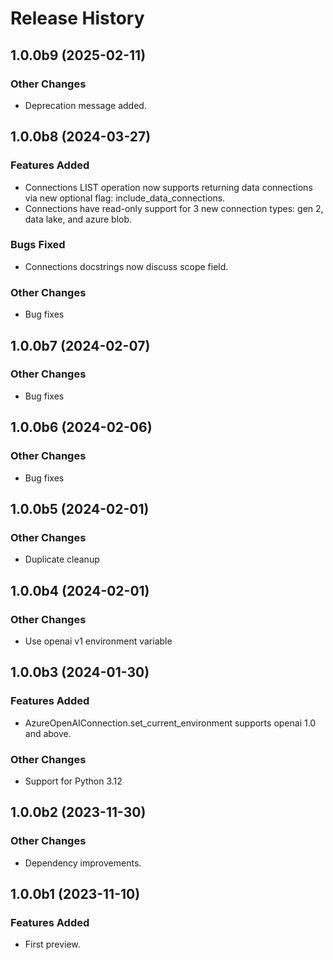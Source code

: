 # Release History

## 1.0.0b9 (2025-02-11)

### Other Changes
- Deprecation message added. 

## 1.0.0b8 (2024-03-27)

### Features Added
- Connections LIST operation now supports returning data connections via new optional flag: include_data_connections.
- Connections have read-only support for 3 new connection types: gen 2, data lake, and azure blob.

### Bugs Fixed
- Connections docstrings now discuss scope field.

### Other Changes
- Bug fixes

## 1.0.0b7 (2024-02-07)

### Other Changes

- Bug fixes

## 1.0.0b6 (2024-02-06)

### Other Changes

- Bug fixes

## 1.0.0b5 (2024-02-01)

### Other Changes

- Duplicate cleanup

## 1.0.0b4 (2024-02-01)

### Other Changes

- Use openai v1 environment variable

## 1.0.0b3 (2024-01-30)

### Features Added

- AzureOpenAIConnection.set_current_environment supports openai 1.0 and above.

### Other Changes

- Support for Python 3.12

## 1.0.0b2 (2023-11-30)

### Other Changes

- Dependency improvements.

## 1.0.0b1 (2023-11-10)

### Features Added

- First preview.
